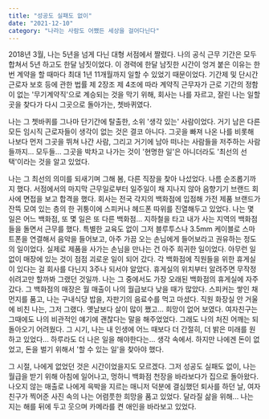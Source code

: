 ```yaml
---
title: "성공도 실패도 없이"
date: "2021-12-10"
category: "나라는 사람도 어쨌든 세상을 걸어다닌다"
---
```

2018년 3월, 나는 5년을 넘게 다닌 대형 서점에서 짤렸다. 나의 공식 근무 기간은 모두 합쳐서 5년 하고도 한달 남짓이었다. 이 경력에 한달 남짓한 시간이 엉겨 붙은 이유는 한번 계약을 할 때마다 최대 1년 11개월까지 일할 수 있었기 때문이었다. 기간제 및 단시간근로자 보호 등에 관한 법률 제 2장조 제 4조에 따라 계약직 근무자가 근로 기간의 정함이 없는 '무기계약직'으로 계승되는 것을 막기 위해, 회사는 나를 자르고, 잘린 나는 일할 곳을 찾다가 다시 그곳으로 돌아가는, 쳇바퀴였다.

나는 그 쳇바퀴를 그나마 단기간에 탈출한, 소위 '생각 있는' 사람이었다. 거기 남은 다른 모든 임시직 근로자들이 생각이 없는 것은 결코 아니다. 그곳을 빠져 나온 나를 비롯해 나보다 먼저 그곳을 뛰쳐 나간 사람, 그리고 거기에 남아 떠나는 사람들을 저주하는 사람들까지... 모두들... 그곳을 박차고 나가는 것이 '현명한 일'은 아니더라도 '최선의 선택'이라는 것을 알고 있었다.

나는 그 최선의 의미를 되새기며 그해 봄, 다른 직장을 찾아 나섰었다. 나름 순조롭기까지 했다. 서점에서의 마지막 근무일로부터 일주일이 채 지나지 않아 음향기기 브랜드 회사에 면접을 보고 합격을 했다. 회사는 전국 각지의 백화점에 입점해 가전 제품 브랜드가 잔뜩 모여 있는 층의 한 귀퉁이에 스피커나 헤드폰 따위를 진열해두고 있었다. 나는 몇 일은 어느 백화점, 또 몇 일은 또 다른 백화점... 지하철을 타고 내가 사는 지역의 백화점들을 돌면서 근무를 했다. 특별한 교육도 없이 그저 블루투스나 3.5mm 케이블로 스마트폰을 연결해서 음악을 들어보고, 아주 가끔 오는 손님에게 들어보라고 권유하는 정도의 일이었다. 실제로 제품을 사가는 손님을 만나는 건 아주 희귀한 일이었다. 아무런 일 없이 매장에 있는 것이 점점 괴로운 일이 되어 갔다. 각 백화점에 직원들을 위한 휴게실이 있다는 걸 회사를 다닌지 3주나 되서야 알았다. 휴게실의 위치부터 알려주면 무작정 쉬려고만 할까봐 그랬던 것일까. 나는 그 중에서도 가장 오래된 백화점의 휴게실에 자주 갔다. 그 백화점의 매장은 월 매출이 나의 월급보다 낮을 때가 많았다. 스피커는 쌓인 채 먼지를 품고, 나는 구내식당 밥을, 자판기의 음료수를 먹고 마셨다. 직원 화장실 안 거울에 비친 나는, 그저 그랬다. 옛날보다 살이 많이 쪘고... 희망이 없어 보였다. 여자친구는 그때에도 나의 비관적인 얘기에 괜찮다는 말을 해주었었다. 그래도 나의 처진 어깨는 되돌아오기 어려웠다. 그 시기, 나는 내 인생에 어느 때보다 더 간절히, 더 밝은 미래를 원하고 있었다... 하루라도 더 나은 일을 해야한다는... 생각 속에서. 하지만 나에겐 돈이 없었고, 돈을 벌기 위해서 '할 수 있는 일'을 찾아야 했다.

그 시절, 나에게 없었던 것은 시간이었을지도 모르겠다. 그저 성공도 실패도 없이, 나는 월급을 받기 위해 아침에 일어나고, 멍하니 백화점 천장을 바라보다가 집으로 돌아왔다. 나오지 않는 매출로 나에게 윽박을 지르는 매니저 덕분에 결심했던 퇴사를 하던 날, 여자친구가 찍어준 사진 속의 나는 어렴풋한 희망을 품고 있었다. 달라질 삶을 위해... 나는 지는 해를 뒤에 두고 웃으며 카메라를 켠 애인을 바라보고 있었다.